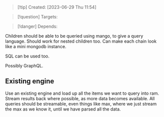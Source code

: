 
>[!tip] Created: [2023-06-29 Thu 11:54]

>[!question] Targets: 

>[!danger] Depends: 

Children should be able to be queried using mango, to give a query language.  Should work for nested children too.
Can make each chain look like a mini mongodb instance.

SQL can be used too.

Possibly GraphQL.

## Existing engine
Use an existing engine and load up all the items we want to query into ram.
Stream results back where possible, as more data becomes available.
All queries should be streamable, even things like max, where we just stream the max as we know it, until we have parsed all the data.